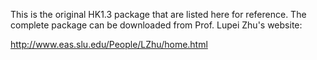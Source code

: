 This is the original HK1.3 package that are listed here for reference. The complete package can be downloaded from Prof. Lupei Zhu's website:

http://www.eas.slu.edu/People/LZhu/home.html  
